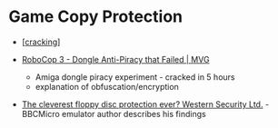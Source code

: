 Game Copy Protection
====================

* [[cracking]]

* [RoboCop 3 - Dongle Anti-Piracy that Failed | MVG](https://www.youtube.com/watch?v=W1cryx7TzqM)
    * Amiga dongle piracy experiment - cracked in 5 hours
    * explanation of obfuscation/encryption

* [The cleverest floppy disc protection ever? Western Security Ltd.](https://scarybeastsecurity.blogspot.com/2020/12/the-cleverest-floppy-disc-protection.html) - BBCMicro emulator author describes his findings


[//begin]: # "Autogenerated link references for markdown compatibility"
[cracking]: cracking.md "Cracking"
[//end]: # "Autogenerated link references"